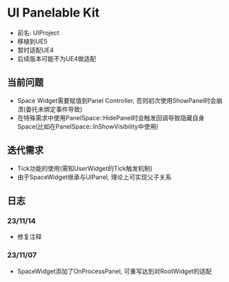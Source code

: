# UI Panelable Kit
* 前名: UIProject
* 移植到UE5
* 暂时适配UE4
* 后续版本可能不为UE4做适配

## 当前问题
* Space Widget需要赋值到Panel Controller, 否则初次使用ShowPanel时会崩溃(委托未绑定事件导致)
* 在特殊需求中使用PanelSpace::HidePanel时会触发回调导致隐藏自身Space(比如在PanelSpace::InShowVisibility中使用)

## 迭代需求
* Tick功能的使用(需知UserWidget的Tick触发机制)
* 由于SpaceWidget继承与UIPanel, 理论上可实现父子关系

## 日志
### 23/11/14
* 修复注释

### 23/11/07
* SpaceWidget添加了OnProcessPanel, 可重写达到对RootWidget的适配